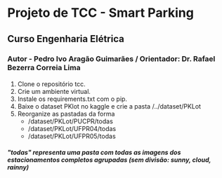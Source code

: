 # Projeto de TCC - Smart Parking

## Curso Engenharia Elétrica

### Autor - Pedro Ivo Aragão Guimarães / Orientador: Dr. Rafael Bezerra Correia Lima

#### 
1. Clone o repositório tcc.
2. Crie um ambiente virtual.
3. Instale os requirements.txt com o pip.
4. Baixe o dataset PKlot no kaggle e crie a pasta /../dataset/PKLot
5. Reorganize as pastadas da forma
    * /dataset/PKLot/PUCPR/todas
    * /dataset/PKLot/UFPR04/todas
    * /dataset/PKLot/UFPR05/todas
##### "todas" representa uma pasta com todas as imagens dos estacionamentos completos agrupadas (sem divisão: sunny, cloud, rainny)   
